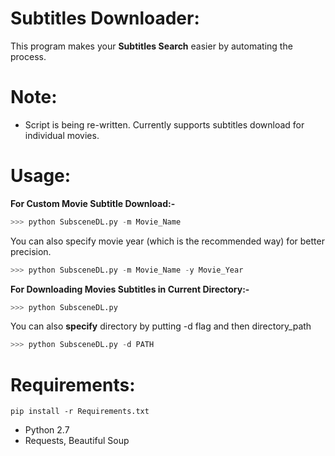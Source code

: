 # Subtitles Downloader:
This program makes your **Subtitles Search** easier by automating the process.

# Note:

- Script is being re-written. Currently supports subtitles download for individual movies.

# Usage:

**For Custom Movie Subtitle Download:-**

```python
>>> python SubsceneDL.py -m Movie_Name
```
You can also specify movie year (which is the recommended way) for better precision.
```python
>>> python SubsceneDL.py -m Movie_Name -y Movie_Year
```
**For Downloading Movies Subtitles in Current Directory:-**

```python
>>> python SubsceneDL.py
```
You can also **specify** directory by putting -d flag and then directory_path

```python
>>> python SubsceneDL.py -d PATH
```

# Requirements:

`pip install -r Requirements.txt`
- Python 2.7
- Requests, Beautiful Soup


